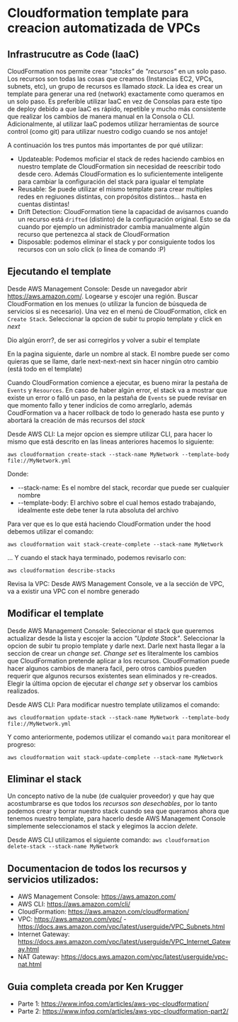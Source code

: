 # Cloudformation template para creacion automatizada de VPCs

## Infrastrucutre as Code (IaaC)

CloudFormation nos permite crear *"stacks"* de *"recursos"* en un solo paso. Los recursos son todas las cosas que creamos (Instancias EC2, VPCs, subnets, etc), un grupo de recursos es llamado *stack*. La idea es crear un template para generar una red (network) exactamente como queramos en un solo paso.
Es preferible utilizar IaaC en vez de Consolas para este tipo de deploy debido a que IaaC es rápido, repetible y mucho más consistente que realizar los cambios de manera manual en la Consola o CLI.
Adicionalmente, al utilizar IaaC podemos utilizar herramientas de source control (como git) para utilizar nuestro codigo cuando se nos antoje!

A continuación los tres puntos más importantes de por qué utilizar:

- Updateable: Podemos moficiar el stack de redes haciendo cambios en nuestro template de CloudFormation sin necesidad de reescribir todo desde cero. Además CloudFormation es lo suficientemente inteligente para cambiar la configuración del stack para igualar el template
- Reusable: Se puede utilizar el mismo template para crear multiples redes en regiuones distintas, con propósitos distintos... hasta en cuentas distintas!
- Drift Detection: CloudFormation tiene la capacidad de avisarnos cuando un recurso está `drifted` (distinto) de la configuración original. Esto se da cuando por ejemplo un administrador cambia manualmente algún recurso que pertenezca al stack de CloudFormation
- Disposable: podemos eliminar el stack y por consiguiente todos los recursos con un solo click (o linea de comando :P)


## Ejecutando el template

Desde AWS Management Console:
Desde un navegador abrir https://aws.amazon.com/. Logearse y escojer una región. Buscar CloudFormation en los menues (o utilizar la funcion de búsqueda de servicios si es necesario). Una vez en el menú de CloudFormation, click en `Create Stack`. Seleccionar la opcion de subir tu propio template y click en *next*

Dio algún erorr?, de ser asi corregirlos y volver a subir el template

En la pagina siguiente, darle un nombre al stack. El nombre puede ser como quieras que se llame, darle next-next-next sin hacer ningún otro cambio (está todo en el template)

Cuando CloudFormation comience a ejecutar, es bueno mirar la pestaña de `Events` y `Resources`. En caso de haber algún error, el stack va a mostrar que existe un error o falló un paso, en la pestaña de `Events` se puede revisar en que momento fallo y tener indicios de como arreglarlo, además CoudFormation va a hacer rollback de todo lo generado hasta ese punto y abortará la creación de más recursos del *stack*

Desde AWS CLI:
La mejor opcion es siempre utilizar CLI, para hacer lo mismo que está descrito en las lineas anteriores hacemos lo siguiente:

`aws cloudformation create-stack --stack-name MyNetwork --template-body file://MyNetwork.yml`

Donde:
- --stack-name: Es el nombre del stack, recordar que puede ser cualquier nombre
- --template-body: El archivo sobre el cual hemos estado trabajando, idealmente este debe tener la ruta absoluta del archivo

Para ver que es lo que está haciendo CloudFormation under the hood debemos utilizar el comando:

`aws cloudformation wait stack-create-complete --stack-name MyNetwork`

... Y cuando el stack haya terminado, podemos revisarlo con:

`aws cloudformation describe-stacks` 

Revisa la VPC:
Desde AWS Management Console, ve a la sección de VPC, va a existir una VPC con el nombre generado


## Modificar el template

Desde AWS Management Console:
Seleccionar el stack que queremos actualizar desde la lista y escojer la accion *"Update Stack"*. Seleccionar la opcion de subir tu propio template y darle next. Darle next hasta llegar a la seccion de crear un *change set*. *Change set* es literalmente los cambios que CloudFormation pretende aplicar a los recursos. CloudFormation puede hacer algunos cambios de manera facil, pero otros cambios pueden requerir que algunos recursos existentes sean eliminados y re-creados. Elegir la última opcion de ejecutar el *change set* y observar los cambios realizados.

Desde AWS CLI:
Para modificar nuestro template utilizamos el comando:

`aws cloudformation update-stack --stack-name MyNetwork --template-body file://MyNetwork.yml` 

Y como anteriormente, podemos utilizar el comando `wait` para monitorear el progreso:

`aws cloudformation wait stack-update-complete --stack-name MyNetwork`


## Eliminar el stack

Un concepto nativo de la nube (de cualquier proveedor) y que hay que acostumbrarse es que todos los *recursos son desechables*, por lo tanto podemos crear y borrar nuestro stack cuando sea que queramos ahora que tenemos nuestro template, para hacerlo desde AWS Management Console simplemente seleccionamos el stack y elegimos la accion *delete*.

Desde AWS CLI utilizamos el siguiente comando: `aws cloudformation delete-stack --stack-name MyNetwork`


## Documentacion de todos los recursos y servicios utilizados:

- AWS Management Console: https://aws.amazon.com/
- AWS CLI: https://aws.amazon.com/cli/
- CloudFormation: https://aws.amazon.com/cloudformation/
- VPC: https://aws.amazon.com/vpc/ - https://docs.aws.amazon.com/vpc/latest/userguide/VPC_Subnets.html
- Internet Gateway: https://docs.aws.amazon.com/vpc/latest/userguide/VPC_Internet_Gateway.html
- NAT Gateway: https://docs.aws.amazon.com/vpc/latest/userguide/vpc-nat.html

## Guia completa creada por Ken Krugger
- Parte 1: https://www.infoq.com/articles/aws-vpc-cloudformation/
- Parte 2: https://www.infoq.com/articles/aws-vpc-cloudformation-part2/

